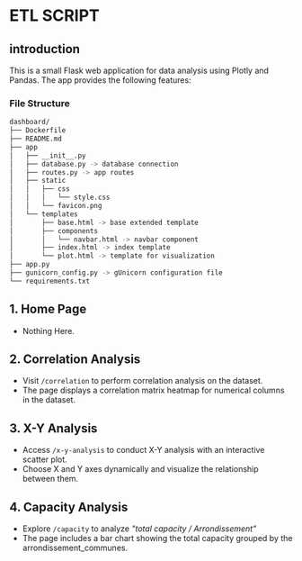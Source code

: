 # ETL SCRIPT #
## introduction ##
This is a small Flask web application for data analysis using Plotly and Pandas. The app provides the following features:

### File Structure ###
~~~ bash
dashboard/
├── Dockerfile
├── README.md
├── app
│   ├── __init__.py
│   ├── database.py -> database connection
│   ├── routes.py -> app routes
│   ├── static
│   │   ├── css
│   │   │   └── style.css
│   │   └── favicon.png
│   └── templates
│       ├── base.html -> base extended template
│       ├── components
│       │   └── navbar.html -> navbar component
│       ├── index.html -> index template
│       └── plot.html -> template for visualization
├── app.py
├── gunicorn_config.py -> gUnicorn configuration file
└── requirements.txt
~~~

## 1. Home Page
- Nothing Here.

## 2. Correlation Analysis
- Visit `/correlation` to perform correlation analysis on the dataset.
- The page displays a correlation matrix heatmap for numerical columns in the dataset.

## 3. X-Y Analysis
- Access `/x-y-analysis` to conduct X-Y analysis with an interactive scatter plot.
- Choose X and Y axes dynamically and visualize the relationship between them.

## 4. Capacity Analysis
- Explore `/capacity` to analyze *"total capacity / Arrondissement"*
- The page includes a bar chart showing the total capacity grouped by the arrondissement_communes.

